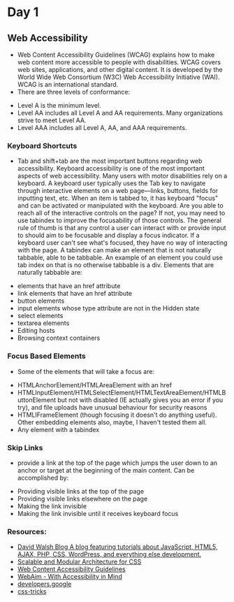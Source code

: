 # Day 1
## Web Accessibility
- Web Content Accessibility Guidelines (WCAG) explains how to make web content more accessible to people with disabilities. WCAG covers web sites, applications, and other digital content. It is developed by the World Wide Web Consortium (W3C) Web Accessibility Initiative (WAI). WCAG is an international standard.
- There are three levels of conformance:
* Level A is the minimum level.
* Level AA includes all Level A and AA requirements. Many organizations strive to meet Level AA.
* Level AAA includes all Level A, AA, and AAA requirements.
### Keyboard Shortcuts
- Tab and shift+tab are the most important buttons regarding web accessibility. Keyboard accessibility is one of the most important aspects of web accessibility. Many users with motor disabilities rely on a keyboard. A keyboard user typically uses the Tab key to navigate through interactive elements on a web page—links, buttons, fields for inputting text, etc. When an item is tabbed to, it has keyboard "focus" and can be activated or manipulated with the keyboard. Are you able to reach all of the interactive controls on the page? If not, you may need to use tabindex to improve the focusability of those controls. The general rule of thumb is that any control a user can interact with or provide input to should aim to be focusable and display a focus indicator. If a keyboard user can't see what's focused, they have no way of interacting with the page. A tabindex can make an element that is not naturally tabbable, able to be tabbable. An example of an element you could use tab index on that is no otherwise tabbable is a div. Elements that are naturally tabbable are:
* elements that have an href attribute
* link elements that have an href attribute
* button elements
* input elements whose type attribute are not in the Hidden state
* select elements
* textarea elements
* Editing hosts
* Browsing context containers
### Focus Based Elements
- Some of the elements that will take a focus are:
* HTMLAnchorElement/HTMLAreaElement with an href
* HTMLInputElement/HTMLSelectElement/HTMLTextAreaElement/HTMLButtonElement but not with disabled (IE actually gives you an error if you try), and file uploads have unusual behaviour for security reasons
* HTMLIFrameElement (though focusing it doesn't do anything useful). Other embedding elements also, maybe, I haven't tested them all.
* Any element with a tabindex
### Skip Links
- provide a link at the top of the page which jumps the user down to an anchor or target at the beginning of the main content. Can be accomplished by:
* Providing visible links at the top of the page
* Providing visible links elsewhere on the page
* Making the link invisible
* Making the link invisible until it receives keyboard focus
### Resources:
- [David Walsh Blog A blog featuring tutorials about JavaScript, HTML5, AJAX, PHP, CSS, WordPress, and everything else development.](https://davidwalsh.name/)
- [Scalable and Modular Architecture for CSS](http://smacss.com/)
- [Web Content Accessibility Guidelines](https://www.w3.org/TR/WCAG21/)
- [WebAim - With Accessibility in Mind](https://webaim.org/)
- [developers.google](https://developers.google.com/web/fundamentals/accessibility/focus)
- [css-tricks](https://css-tricks.com/almanac/selectors/f/focus-within/)

